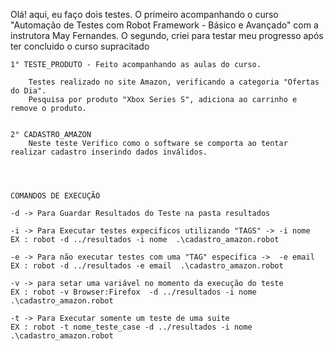 Olá! aqui, eu faço dois testes. O primeiro acompanhando o curso "Automação de Testes com Robot Framework - Básico e Avançado" com a instrutora May Fernandes. O segundo, criei para testar meu progresso após ter concluido o curso supracitado
    
    1° TESTE_PRODUTO - Feito acompanhando as aulas do curso.

        Testes realizado no site Amazon, verificando a categoria "Ofertas do Dia".
        Pesquisa por produto "Xbox Series S", adiciona ao carrinho e remove o produto. 


    2° CADASTRO_AMAZON
        Neste teste Verifico como o software se comporta ao tentar realizar cadastro inserindo dados inválidos.

       


    COMANDOS DE EXECUÇÃO

    -d -> Para Guardar Resultados do Teste na pasta resultados

    -i -> Para Executar testes expecificos utilizando "TAGS" -> -i nome
    EX : robot -d ../resultados -i nome  .\cadastro_amazon.robot

    -e -> Para não executar testes com uma "TAG" especifica ->  -e email
    EX : robot -d ../resultados -e email  .\cadastro_amazon.robot

    -v -> para setar uma variável no momento da execução do teste
    EX : robot -v Browser:Firefox  -d ../resultados -i nome  .\cadastro_amazon.robot

    -t -> Para Executar somente um teste de uma suite
    EX : robot -t nome_teste_case -d ../resultados -i nome  .\cadastro_amazon.robot